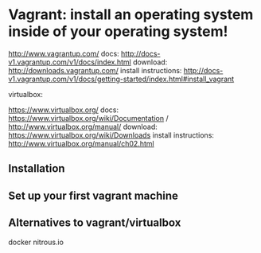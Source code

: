 # Vagrant: install an operating system inside of your operating system!

http://www.vagrantup.com/
docs: http://docs-v1.vagrantup.com/v1/docs/index.html
download: http://downloads.vagrantup.com/
install instructions: http://docs-v1.vagrantup.com/v1/docs/getting-started/index.html#install_vagrant

virtualbox:

https://www.virtualbox.org/
docs: https://www.virtualbox.org/wiki/Documentation / http://www.virtualbox.org/manual/
download: https://www.virtualbox.org/wiki/Downloads
install instructions: http://www.virtualbox.org/manual/ch02.html


## Installation

## Set up your first vagrant machine

## Alternatives to vagrant/virtualbox

docker
nitrous.io